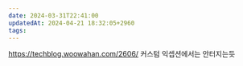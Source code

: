 ```yaml
---
date: 2024-03-31T22:41:00
updatedAt: 2024-04-21 18:32:05+2960
tags: 
---
```

https://techblog.woowahan.com/2606/
커스텀 익셉션에서는 안터지는듯
